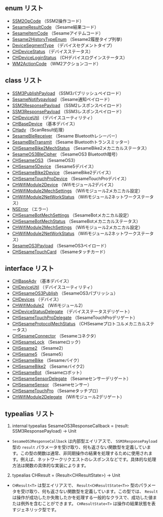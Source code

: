 ## enum リスト

- [SSM2OpCode](SSM2OpCode_jp.md) （SSM2操作コード）
- [SesameResultCode](SesameResultCode_jp.md) （Sesame結果コード）
- [SesameItemCode](SesameItemCode_jp.md) （Sesameアイテムコード）
- [Sesame2HistoryTypeEnum](Sesame2HistoryTypeEnum_jp.md) （Sesame2履歴タイプ列挙）
- [DeviceSegmentType](DeviceSegmentType_jp.md) （デバイスセグメントタイプ）
- [CHDeviceStatus](CHDeviceStatus_jp.md) （デバイスステータス）
- [CHDeviceLoginStatus](CHDeviceLoginStatus_jp.md) （CHデバイスログインステータス）
- [WM2ActionCode](WM2ActionCode_jp.md) （WM2アクションコード）

## class リスト

- [SSM3PublishPayload](SSM3PublishPayload_jp.md) （SSM3パブリッシュペイロード）
- [SesameNotifypayload](SesameNotifypayload_jp.md) （Sesame通知ペイロード）
- [SSM2ResponsePayload](SSM2ResponsePayload_jp.md) （SSM2レスポンスペイロード）
- [SSM3ResponsePayload](SSM3ResponsePayload_jp.md) （SSM3レスポンスペイロード）
- [CHDeviceUtil](CHDeviceUtil_jp.md) （デバイスユーティリティ）
- [CHBaseDevice](CHBaseDevice_jp.md) （基本デバイス）
- [CHadv](CHadv_jp.md) （ScanResult処理）
- [SesameBleReceiver](SesameBleReceiver_jp.md) （Sesame Bluetoothレシーバー）
- [SesameBleTransmit](SesameBleTransmit_jp.md) （Sesame Bluetoothトランスミッター）
- [CHSesameBike2MechStatus](CHSesameBike2MechStatus_jp.md) （SesameBike2メカニカルステータス）
- [SesameOS3BleCipher](SesameOS3BleCipher_jp.md) （SesameOS3 Bluetooth暗号）
- [CHSesameOS3](CHSesameOS3_jp.md) （SesameOS3）
- [CHSesame5Device](CHSesame5Device_jp.md) （Sesame5デバイス）
- [CHSesameBike2Device](CHSesameBike2Device_jp.md) （SesameBike2デバイス）
- [CHSesameTouchProDevice](CHSesameTouchProDevice_jp.md) （SesameTouchProデバイス）
- [CHWifiModule2Device](CHWifiModule2Device_jp.md) （Wifiモジュール2デバイス）
- [CHWifiModule2MechSettings](CHWifiModule2MechSettings_jp.md) （Wifiモジュール2メカニカル設定）
- [CHWifiModule2NetWorkStatus](CHWifiModule2NetWorkStatus_jp.md) （Wifiモジュール2ネットワークステータス）
- [NSError](NSError_jp.md) （エラー）
- [CHSesameBotMechSettings](CHSesameBotMechSettings_jp.md) （SesameBotメカニカル設定）
- [CHSesameBotMechStatus](CHSesameBotMechStatus_jp.md) （SesameBotメカニカルステータス）
- [CHWifiModule2MechSettings](CHWifiModule2MechSettings_jp.md) （Wifiモジュール2メカニカル設定）
- [CHWifiModule2NetWorkStatus](CHWifiModule2NetWorkStatus_jp.md) （Wifiモジュール2ネットワークステータス）
- [SesameOS3Payload](SesameOS3Payload_jp.md) （SesameOS3ペイロード）
- [CHSesameTouchCard](CHSesameTouchCard_jp.md) （Sesameタッチカード）

## interface リスト

- [CHBaseAdv](CHBaseAdv_jp.md) （基本デバイス）
- [CHDeviceUtil](CHDeviceUtil_jp.md) （デバイスユーティリティ）
- [CHSesameOS3Publish](CHSesameOS3Publish_jp.md) （SesameOS3パブリッシュ）
- [CHDevices](CHDevices_jp.md) （デバイス）
- [CHWifiModule2](CHWifiModule2_jp.md) （Wifiモジュール2）
- [CHDeviceStatusDelegate](CHDeviceStatusDelegate_jp.md) （デバイスステータスデリゲート）
- [CHSesameTouchProDelegate](CHSesameTouchProDelegate_jp.md) （SesameTouchProデリゲート）
- [CHSesameProtocolMechStatus](CHSesameProtocolMechStatus_jp.md) （CHSesameプロトコルメカニカルステータス）
- [CHSesameConnector](CHSesameConnector_jp.md) （Sesameコネクタ）
- [CHSesameLock](CHSesameLock_jp.md) （Sesameロック）
- [CHSesame2](CHSesame2_jp.md) （Sesame2）
- [CHSesame5](CHSesame5_jp.md) （Sesame5）
- [CHSesameBike](CHSesameBike_jp.md) （Sesameバイク）
- [CHSesameBike2](CHSesameBike2_jp.md) （Sesameバイク2）
- [CHSesameBot](CHSesameBot_jp.md) （Sesameロボット）
- [CHSesameSensorDelegate](CHSesameSensorDelegate_jp.md) （Sesameセンサーデリゲート）
- [CHSesameSensor](CHSesameSensor_jp.md) （Sesameセンサー）
- [CHSesameTouchPro](CHSesameTouchPro_jp.md) （Sesameタッチプロ）
- [CHWifiModule2Delegate](CHWifiModule2Delegate_jp.md) （Wifiモジュール2デリゲート）


## typealias リスト

1. internal typealias SesameOS3ResponseCallback = (result: SSM3ResponsePayload) -> Unit
- `SesameOS3ResponseCallback` は内部型エイリアスで、 `SSM3ResponsePayload` 型の `result` パラメータを受け取り、何も返さない関数型を定義しています。この型の関数は通常、非同期操作の結果を処理するために使用されます。例えば、ネットワークリクエストのレスポンスなどです。具体的な処理方法は関数の具体的な実装によります。
2. typealias CHResult<T> = (Result<CHResultState<T>>) -> Unit
-  `CHResult<T>` は型エイリアスで、 `Result<CHResultState<T>>` 型のパラメータを受け取り、何も返さない関数型を定義しています。この型では、 `Result` は操作が成功したか失敗したかを処理する一般的なクラスで、成功した値または例外を含むことができます。 `CHResultState<T>` は操作の結果状態を表すジェネリック型です。
